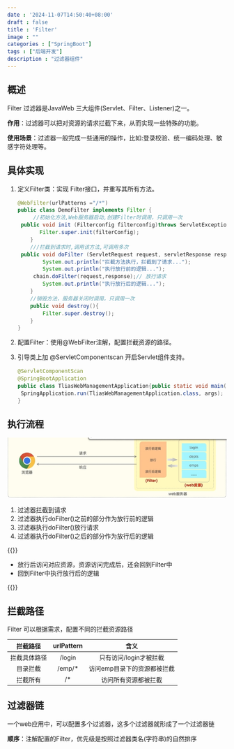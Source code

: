 ```yaml
---
date : '2024-11-07T14:50:40+08:00'
draft : false
title : 'Filter'
image : ""
categories : ["SpringBoot"]
tags : ["后端开发"]
description : "过滤器组件"
---
```

## 概述

Filter 过滤器是JavaWeb 三大组件(Servlet、Filter、Listener)之一。

**作用**：过滤器可以把对资源的请求拦截下来，从而实现一些特殊的功能。

**使用场景**：过滤器一般完成一些通用的操作，比如:登录校验、统一编码处理、敏感字符处理等。

## 具体实现

1. 定义Filter类：实现 Filter接口，并重写其所有方法。

   ```java
   @WebFilter(urlPatterns ="/*")
   public class DemoFilter implements Filter {
        //初始化方法,Web服务器启动,创建Filter时调用，只调用一次
   	public void init (Filterconfig filterconfig)throws ServletException {
          Filter.super.init(filterConfig);
       }
       ///拦截到请求时,调用该方法,可调用多次
   	public void doFilter (ServletRequest request, servletResponse response, Filterchain chain){
           System.out.println("拦截方法执行，拦截到了请求...");
           System.out.println("执行放行前的逻辑...");
       	chain.doFilter(request,response);// 放行请求
           System.out.println("执行放行后的逻辑...");
       }
       //销毁方法，服务器关闭时调用，只调用一次
       public void destroy(){
           Filter.super.destroy();
       }
   }
   ```
2. 配置Filter：使用@WebFilter注解，配置拦截资源的路径。
3. 引导类上加 @ServletComponentscan 开启Servlet组件支持。

   ```java
   @ServletComponentScan
   @SpringBootApplication
   public class TliasWebManagementApplication{public static void main(stringl] args){
   	SpringApplication.run(TliasWebManagementApplication.class, args);
   }
   ```

   



## 执行流程

![](微信截图_20241107153011.png)

1. 过滤器拦截到请求
2. 过滤器执行doFilter()之前的部分作为放行前的逻辑
3. 过滤器执行doFilter()放行请求
4. 过滤器执行doFilter()之后的部分作为放行后的逻辑

{{<notice tip>}}

- 放行后访问对应资源，资源访问完成后，还会回到Filter中
- 回到Filter中执行放行后的逻辑

{{</notice>}}

## 拦截路径

Filter 可以根据需求，配置不同的拦截资源路径

|   拦截路径   | urlPattern |            含义             |
| :----------: | :--------: | :-------------------------: |
| 拦截具体路径 |   /login   |   只有访问/login才被拦截    |
|   目录拦截   |   /emp/*   | 访问emp目录下的资源都被拦截 |
|   拦截所有   |     /*     |    访问所有资源都被拦截     |

## 过滤器链

一个web应用中，可以配置多个过滤器，这多个过滤器就形成了一个过滤器链

**顺序**：注解配置的Filter，优先级是按照过滤器类名(字符串)的自然排序
